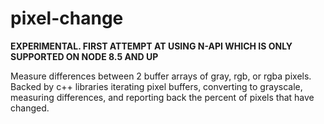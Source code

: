 # pixel-change

**EXPERIMENTAL. FIRST ATTEMPT AT USING N-API WHICH IS ONLY SUPPORTED ON NODE 8.5 AND UP**

Measure differences between 2 buffer arrays of gray, rgb, or rgba pixels. Backed by c++ libraries iterating pixel buffers, converting to grayscale, measuring differences, and reporting back the percent of pixels that have changed.
